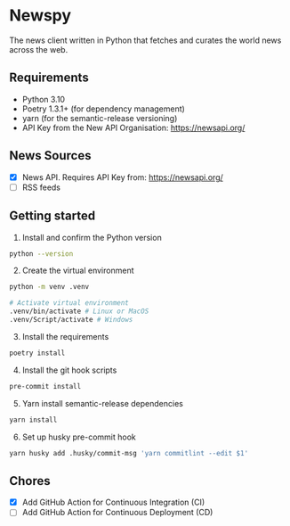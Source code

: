 # Newspy

The news client written in Python that fetches and curates the world news across the web.

## Requirements

* Python 3.10
* Poetry 1.3.1+ (for dependency management)
* yarn (for the semantic-release versioning)
* API Key from the New API Organisation: https://newsapi.org/

## News Sources

- [X] News API. Requires API Key from: https://newsapi.org/
- [ ] RSS feeds

## Getting started

1. Install and confirm the Python version

```bash
python --version
```

2. Create the virtual environment

```bash
python -m venv .venv

# Activate virtual environment
.venv/bin/activate # Linux or MacOS
.venv/Script/activate # Windows
```

3. Install the requirements

```bash
poetry install
```

4. Install the git hook scripts

```bash
pre-commit install
```

5. Yarn install semantic-release dependencies

```bash
yarn install
```

6. Set up husky pre-commit hook

```bash
yarn husky add .husky/commit-msg 'yarn commitlint --edit $1'
```

## Chores

- [X] Add GitHub Action for Continuous Integration (CI)
- [ ] Add GitHub Action for Continuous Deployment (CD)
